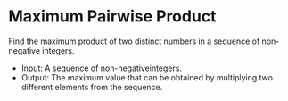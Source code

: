 # Maximum Pairwise Product

Find the maximum product of two distinct numbers in a sequence of non-negative integers.

* Input: A sequence of non-negativeintegers.
* Output: The maximum value that can be obtained by multiplying two different elements from the sequence.
